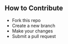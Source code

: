 ## How to Contribute
- Fork this repo
- Create a new branch
- Make your changes
- Submit a pull request
